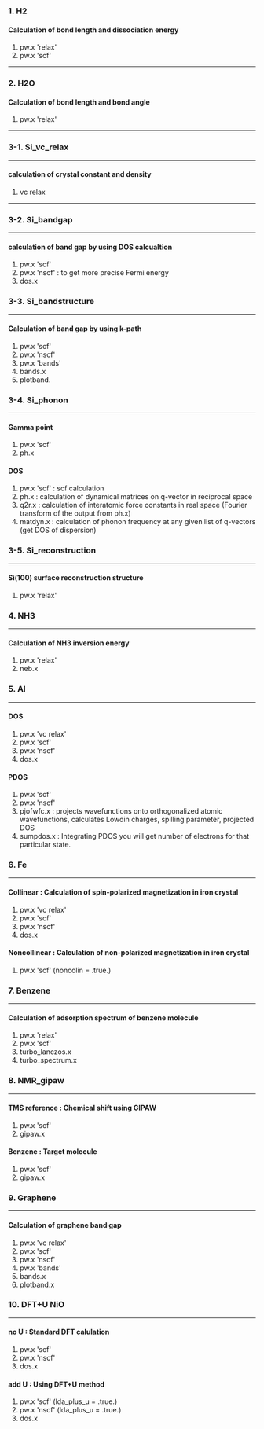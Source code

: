 
### 1. H2
#### Calculation of bond length and dissociation energy
1.  pw.x 'relax' 
2. pw.x 'scf' 
------

### 2. H2O
#### Calculation of bond length and bond angle
1. pw.x 'relax' 
------

### 3-1. Si_vc_relax
------
#### calculation of crystal constant and density
1. vc relax 
------

### 3-2. Si_bandgap
------
#### calculation of band gap by using DOS calcualtion
1. pw.x 'scf' 
2. pw.x 'nscf' : to get more precise Fermi energy
3. dos.x 


### 3-3. Si_bandstructure
------
#### Calculation of band gap by using k-path
1. pw.x 'scf'
2. pw.x 'nscf'
3. pw.x 'bands'
4. bands.x
5. plotband.


### 3-4. Si_phonon
------
#### Gamma point
1. pw.x 'scf'
2. ph.x

#### DOS
1. pw.x 'scf' : scf calculation
2. ph.x  : calculation of dynamical matrices on q-vector in reciprocal space
3. q2r.x : calculation of interatomic force constants in real space (Fourier transform of the output from ph.x)
4. matdyn.x : calculation of phonon frequency at any given list of q-vectors (get DOS of dispersion)


### 3-5. Si_reconstruction
------
#### Si(100) surface reconstruction structure
1. pw.x 'relax' 


### 4. NH3
------
#### Calculation of NH3 inversion energy
1. pw.x 'relax'
2. neb.x


### 5. Al
------
#### DOS
1. pw.x 'vc relax'
2. pw.x 'scf'
3. pw.x 'nscf'
4. dos.x

#### PDOS 
1. pw.x 'scf'
2. pw.x 'nscf'
3. pjofwfc.x : projects wavefunctions onto orthogonalized atomic wavefunctions, calculates Lowdin charges, spilling parameter, projected DOS
4. sumpdos.x : Integrating PDOS you will get number of electrons for that particular state.


### 6. Fe
------
#### Collinear : Calculation of spin-polarized magnetization in iron crystal
1. pw.x 'vc relax'
2. pw.x 'scf'
3. pw.x 'nscf'
4. dos.x

#### Noncollinear : Calculation of non-polarized magnetization in iron crystal
1. pw.x 'scf' (noncolin = .true.)


### 7. Benzene
------
#### Calculation of adsorption spectrum of benzene molecule
1. pw.x 'relax'
2. pw.x 'scf'
3. turbo_lanczos.x
4. turbo_spectrum.x


### 8. NMR_gipaw
------
#### TMS reference : Chemical shift using GIPAW
1. pw.x 'scf'
2. gipaw.x

#### Benzene : Target molecule
1. pw.x 'scf'
2. gipaw.x


### 9. Graphene
------
#### Calculation of graphene band gap
1. pw.x 'vc relax'
2. pw.x 'scf'
3. pw.x 'nscf'
4. pw.x 'bands'
5. bands.x
6. plotband.x


### 10. DFT+U NiO
------
#### no U : Standard DFT calulation
1. pw.x 'scf'
2. pw.x 'nscf'
3. dos.x

#### add U : Using DFT+U method
1. pw.x 'scf' (lda_plus_u = .true.)
2. pw.x 'nscf' (lda_plus_u = .true.)
3. dos.x

